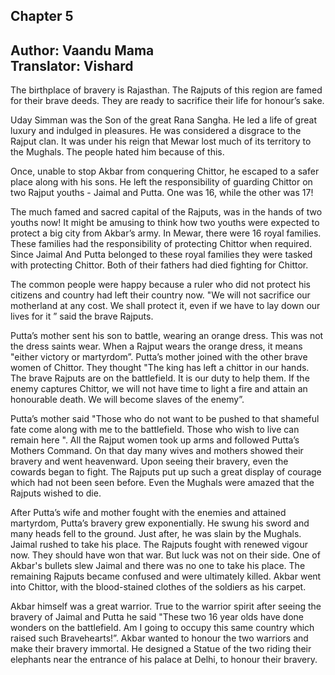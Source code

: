 ## Chapter 5
Author: Vaandu Mama  
Translator: Vishard
---  
The birthplace of bravery is Rajasthan. The Rajputs of this region are famed for their brave deeds.  They are ready to sacrifice their life for honour’s sake. 

Uday Simman was the Son of the great Rana Sangha. He led a life of great luxury and indulged in pleasures. He was considered a disgrace to the Rajput clan. It was under his reign that Mewar lost much of its territory to the Mughals. The people hated him because of this.

Once, unable to stop Akbar from conquering Chittor, he escaped to a safer place along with his sons. He left the responsibility of guarding  Chittor on two Rajput youths - Jaimal and Putta. One was 16, while the other was 17! 

The much famed and sacred capital of the Rajputs, was in the hands of two youths now! It might be amusing to think how two youths were expected to protect a big city from Akbar’s army. In Mewar, there were 16 royal families. These families had the responsibility of protecting Chittor when required. Since Jaimal And Putta belonged to these royal families they were tasked with protecting Chittor. Both of their fathers had died fighting for Chittor. 

The common people were happy because a ruler who did not protect his citizens and country had left  their country now. "We will not sacrifice our motherland at any cost. We shall protect it, even if we have to lay down our lives for it ” said the brave Rajputs.

Putta’s mother sent his son to battle, wearing an orange dress. This was not the dress saints wear. When a Rajput wears the orange dress, it means "either victory or martyrdom”. Putta’s mother joined with the other brave women of Chittor. They thought "The king has left a chittor in our hands. The brave Rajputs are on the battlefield. It is our duty to help them. If the enemy captures  Chittor, we will not have time to light a fire and attain an honourable death. We will become slaves of the enemy”.

Putta’s mother said "Those who do not want to be pushed to that shameful fate come along with me to the battlefield. Those who wish to live can remain here ". All the Rajput women took up arms and followed Putta’s Mothers Command. On that day many wives and mothers showed their bravery and went heavenward. Upon seeing their bravery, even the cowards began to fight. The Rajputs put up such a great display of courage which had not been seen before. Even the Mughals were amazed that the Rajputs wished to die.

After Putta’s wife and mother fought with the enemies and attained martyrdom, Putta’s bravery grew exponentially. He swung his sword and many heads fell to the ground. Just after, he was slain by the Mughals. Jaimal rushed to take his place. The Rajputs fought with renewed vigour now. They should have won that war. But luck was not on their side. One of Akbar's bullets slew Jaimal and there was no one to take his place. The remaining Rajputs became confused and were ultimately killed. Akbar went into Chittor, with the blood-stained clothes of the soldiers as his carpet. 

Akbar himself was a great warrior. True to the warrior spirit after seeing the bravery of Jaimal and Putta he said "These two 16 year olds have done wonders on the battlefield. Am I going to occupy this same country which raised such Bravehearts!”. Akbar wanted to honour the two warriors and make their bravery immortal. He designed a Statue of the two riding their elephants near the entrance of his palace at Delhi, to honour their bravery.
